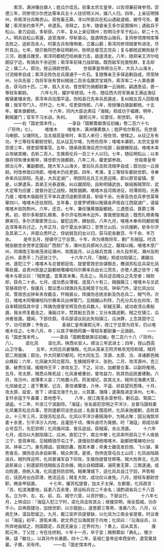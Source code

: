 <!-- { "loadSidebar": true } -->
　　索浑，满洲镶白旗人；姓瓜尔佳氏。初事太宗文皇帝，以佐领兼前锋参领。崇德三年，同参领沙尔虎达等率兵五十人往侦明义州，擒八人归。四年，上亲征明锦州，命索浑分兵略杏山，获牲畜无算。寻以所部兵在松山遇敌退缩，被夺弓矢、櫜鞬；索浑坐约束不严，命逮系。寻释之。五年，随睿亲王多尔衮围锦州；遇敌兵于松山，奋力迎战，多斩获。六年，复从上亲征锦州；败明马步军于松山，斩二十九人。明兵自松山宵遁，追至海岸，俘斩甚众。旋遇明杏山骑兵，复同参领席特库等击败之，追斩百余人。时蒙古兵有降明者，立寨山巅；索浑同参领瑚里布进攻，尽歼其众。七年，随贝勒阿巴泰征明蓟州，败明总督范志完兵；复与都统武赖败敌于三河，敌援兵踵至，索浑同都统巴哈纳奋力击，敌遂溃走。八年，随郑亲王济尔哈朗征宁远，有骑兵千余迎拒；索浑率前锋力战却敌。既而敌军扰我牧群，复击却之；擒二人。叙功，授云骑尉世职。
　　世祖章皇帝顺治元年，大兵入山海关，讨流贼李自成；索浑击败伪总兵唐通于一片石。复随豫亲王多铎追剿自成，师至陕州，分兵先驱；伪将军张有曾纠贼骑二百余屯踞灵宝城外，索浑率二十人乘夜袭击，获马四十匹。二年，叙入关功，晋世职为骑都尉兼一云骑尉。嗣遇恩诏，晋一等轻车都尉。
　　六年七月，擢护军统领。十月，随征西大将军巽亲王满达海征叛镇姜镶余党。索浑率兵往围平遥，伪知县已先率兵民遁走，复纠贼五百人回取储糗；我军夺门入，尽歼之。七年，任吏部侍郎。八年，改授镶白旗副都统。十五年，擢本旗都统。
　　十六年，同内大臣达素征「海贼」郑成功于福建。明年，剿贼厦门；官军不习水战，失利。
　　康熙元年，论罢任，削世职。寻卒。
　　——右「国史馆本传」。
　　--录自「国朝耆献类征初编」卷二百六十七（「将帅」七）。
　　喀喀木
　　喀喀木，满洲镶黄旗人；姓萨哈尔察氏。先世居乌喇部。父塘阿礼，当太祖高皇帝时，率百人来归；授佐领，使辖之。从征辽东有功，予三等轻车都尉世职。后从征瓦尔喀，为熊伤而卒；喀喀木袭职。太宗文皇帝崇德三年，授吏部理事官。五年，随承政索海征虎尔哈部；敌据栅拒战，喀喀木率众攻破其栅，击斩二百人，生擒索伦兵一百三十人以归。七年，随征明松山；以本旗将领失律未察举，降世职为骑都尉。八年二月，擢吏部参政。
　　世祖章皇帝顺治元年，署副都统。随大军入山海关，督后队兵击败流贼李自成；叙功加一云骑尉。时改参政曰侍郎，喀喀木仍任吏部。四年，考满，复三等轻车都尉世职。寻奉命率兵征郧阳。先是，大兵定湖广，明郧阳总兵王光恩迎降，即以原官留镇。至是，以罪逮系，其弟王光泰遂叛，纠众踞郧阳，自称明镇武伯，联结叛贼贺珍、武大定等为应援；提督孙定辽战殁，贼势猖獗。喀喀木自河南进征，将薄郧阳，光泰乃遁；喀喀木偕副将王平率兵渡河追剿至房县，斩级千余。光泰及伪总兵李世英等窜四川，喀喀木还驻郧阳。五年春，总督罗绣锦以叛镇金声桓自江西窥湖广，请留喀喀木驻防荆州。六年，还京。七年，兼任镶黄旗副都统。三遇恩诏，晋爵三等男。初，鄂尔多斯部扎穆素、多尔济屯牧神木边外，害我使臣叛逃；既而扎穆素悔罪来归，多尔济窜匿贺兰山，屡犯边界，肆劫掠。八年九月，喀喀木奉命同都统噶达浑等率兵讨之。九年正月，自宁夏出水驿口；至贺兰山后，分兵搜剿，斩多尔济及其弟二人，并部众悉歼之，俘幼弱及妇女以归，获马驼各数百、牛千余、羊万余。
　　是年五月，授镇守江宁总管。十年，命为靖南将军，剿广东贼寇。时流贼张献忠余党李定国自广西掠广东，潮州总兵郝尚久应之，踞城以叛。喀喀木至广州，同靖南王耿继茂进征潮州，攻围逾月，以云梯兵克城；尚久投井死，潮州及附近州、县悉平；乃还驻江宁。
　　十六年六月，「海贼」郑成功陷镇江，袭踞瓜洲，遂犯江宁；喀喀木与总督郎廷佐、提督管效忠协谋御击，檄调苏松总兵梁化凤等赴援。会贵州凯旋之副都统噶褚哈玛尔赛率兵由长江而东，亦使人邀之驻守；喀喀木与密议曰：『贼势盛，宜乘其未集，先击之』。简兵逆击贼众之先至者；贼败却，获舟二十余。七月，成功悉众薄城，连营八十有三，贼艘蔽江；喀喀木与文武官昼夜防守，俟援兵；既议悉以绿旗兵先击贼营于仪凤、钟阜门外，梁化凤出仪凤、管效忠出钟阜夹攻截击，歼贼甚众，阵擒伪总统余新及伪总兵二，贼气夺。次日，喀喀木同噶褚哈玛尔赛率兵出神策门，见贼踞山列阵，乃先分兵左右仰攻，而自率精锐捣其中坚；阵擒伪提督甘辉及伪总兵数人，斩馘无算。成功收溃众乘船遁，我水师复截击之，淹毙过半，焚其船五百余；又分水路追剿，贼之在镇江、瓜洲者皆遁。捷闻，下部优叙。寻兵部请议前此失陷镇江、瓜洲罪，上念其固守江宁，功可抵罪；予免议。
　　圣祖仁皇帝康熙元年，改江宁总管为将军，仍以喀喀木任之。七年八月，卒；以其子喇扬阿袭一等轻车都尉兼一云骑尉。
　　——右「国史馆本传」。
　　——录自「国朝耆献类征初编」卷二百六十八（「将帅」八）。
　　梁化凤
　　梁化凤，陕西长安人。顺治三年武进士；四年，授山西高山卫守备。
　　五年，大同总兵姜镶叛，化凤从英亲王阿济格攻克阳和城，贼将郭二用就擒；叙功，升大同掌印都司。时大同左卫、浑源、太原、汾、泽诸郡邑贼众蜂起；六年，化凤破大同北窑沟，生擒贼将李义、张豹。二月，攻浑源州，克三堡、破贾庄城，擒贼帅王平；进攻左卫，下之。论功，加都督佥事，以副将推用。五月，攻太原，贼悉众殊死战；化凤身被重创，督攻益力，执其伪巡抚姜建勳。六月，攻汾州，进薄孝义县；穴地置火药，药发城圮，拔其北关。贼帅沈海袭大营，化凤破走之；遂下曹家、记古、善信诸寨堡，介休、平遥、祁县望风悉降。十月，攻太原、延安，皆下；进偪沈海于九台，火其寨，海降；遂乘胜进定泽州。七年，复歼余寇于牛鼻寨；晋地悉平。
　　八年，授江南芜永营参将，剿石皿、鹭鹚二湖盗。十二年，升浙江宁波副将。「海寇」张名振犯崇明之平洋沙，总督马国柱委化凤署苏松总兵事，至则遣都司谈忠出战；名振复围高桥，化凤亲驰援剿，击败其众。十三年三月，实授苏松总兵。化凤以平洋沙悬隔海中，为贼占聚；因沿海筑坝袤十余里，引平洋沙入内地，且灌田千顷，俾斥卤尽为膏腴。时「海寇」郑成功率众号百万，先犯崇明；化凤擒间谍、督兵逆战，获贼渠，余众溃遁。
　　十六年七月，成功以大舰陷镇江、瓜洲，直犯江宁，南北中梗；化凤率所部兵三千人疾抵江宁，登高审视，见贼精锐尽屯江干，遂偕驻防都统喀喀木、副都统噶褚哈分仪凤、钟阜二门，身先搏战，拔贼巨纛，毁其木寨；命勇士踞高发巨炮、飞火镞，乘势奋击，擒伪总兵余自新等，贼众奔溃。是夜，伪帅连营屯白土山冈；化凤由陆路进兵，贼列阵迎师，化凤督诸军自下仰攻，生擒伪提督甘辉等。贼大败奔北，化凤追斩甚众；别遣部将烧贼船五百余艘，贼众自相蹂躏，溺死者无算，江南遂通。成功败遁，扬帆入海，化凤遣将防崇明。贼果薄城下，适化凤兵自江宁回，声势相应，括民舟出白茆港，绝流迅击；贼复大败，成功仅以身免。八月，授轻车都尉世职，赐金甲貂裘。
　　十七年，擢苏松提督，加太子太保、左都督。化凤疏言：『苏、松滨海要地，延袤八百余里，原设标兵仅二千余名；请酌调省兵三千八百名，立为中、左、右、前、后、城守六营，以资扞御』。下部议行。
　　十八年七月，上特诏曰：『海寇入犯江宁时，梁化凤击败其众；继援崇明，保全孤城，功亦不小。应再叙捷功，加授世职，以示鼓励』。遂晋爵三等男，准袭八次。八月，以病乞休，温旨慰留之。九月，裁江安庐凤提督缺，以化凤为江南全省提督。时议者以「海寇」初平，游氛未靖，欲文界迁沿海居民于内地；化凤曰：『沿海设兵，以所弃地亩赋之，则国既足，兵民无废业；迁界何为』？奏上，诏从其言。
　　康熙元年，丁父忧；令在任终制。十年十一月，卒于宜；赐祭葬如「典礼」，赠少保，諡「敏壮」，以其孙作长袭爵。四十二年，圣祖仁皇帝巡幸西安府，遣官奠其墓。子鼐，另有传。
　　——右「国史馆本传」。
